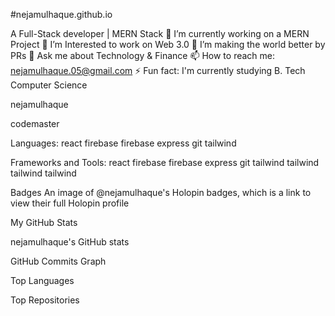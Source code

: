 #nejamulhaque.github.io

A Full-Stack developer | MERN Stack
🔭 I’m currently working on a MERN Project
🌱 I’m Interested to work on Web 3.0
👯 I’m making the world better by PRs
💬 Ask me about Technology & Finance
📫 How to reach me: nejamulhaque.05@gmail.com
⚡ Fun fact: I'm currently studying B. Tech Computer Science


nejamulhaque

codemaster

Languages:
react firebase firebase express git tailwind

Frameworks and Tools:
react firebase firebase express git tailwind tailwind tailwind tailwind

Badges
An image of @nejamulhaque's Holopin badges, which is a link to view their full Holopin profile

My GitHub Stats

nejamulhaque's GitHub stats



GitHub Commits Graph

Top Languages

Top Repositories

